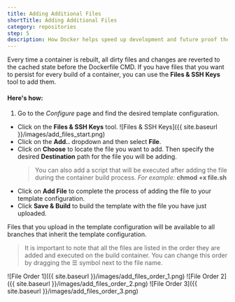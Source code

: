 ```yaml
---
title: Adding Additional Files
shortTitle: Adding Additional Files
category: repositories
step: 5
description: How Docker helps speed up development and future proof the deployment process for your PHP applications.
---
```


Every time a container is rebuilt, all dirty files and changes are reverted to the cached state before the Dockerfile CMD.
If you have files that you want to persist for every build of a container, you can use the **Files & SSH Keys** tool to add them.

#### Here's how:

1. Go to the _Configure_ page and find the desired template configuration.
* Click on the **Files & SSH Keys** tool.
  ![Files & SSH Keys]({{ site.baseurl }}/images/add_files_start.png)
* Click on the **Add..** dropdown and then select **File**.
* Click on **Choose** to locate the file you want to add. Then specify the desired **Destination** path for the file you will be adding.
    > You can also add a script that will be executed after adding the file during the container build process.
   _For example:_ **chmod +x file.sh**
* Click on **Add File** to complete the process of adding the file to your template configuration.
* Click **Save & Build** to build the template with the file you have just uploaded.

Files that you upload in the template configuration will be available to all branches that inherit the template configuration.

> It is important to note that all the files are listed in the order they are added and executed on the build container. You can change this order by dragging the &#x2630; symbol next to the file name.

  ![File Order 1]({{ site.baseurl }}/images/add_files_order_1.png)
  ![File Order 2]({{ site.baseurl }}/images/add_files_order_2.png)
  ![File Order 3]({{ site.baseurl }}/images/add_files_order_3.png)
